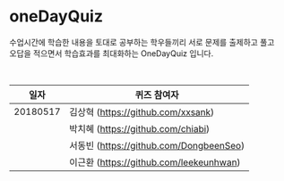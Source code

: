 # oneDayQuiz

수업시간에 학습한 내용을 토대로 공부하는 학우들끼리 서로 문제를 출제하고 풀고<br/>
오답을 적으면서 학습효과를 최대화하는 OneDayQuiz 입니다.<br/>

<br/>

| 일자     | 퀴즈 참여자                             |
| -------- | --------------------------------------- |
| 20180517 | 김상혁 (https://github.com/xxsank)      |
|          | 박치혜 (https://github.com/chiabi)      |
|          | 서동빈 (https://github.com/DongbeenSeo) |
|          | 이근환 (https://github.com/leekeunhwan) |
